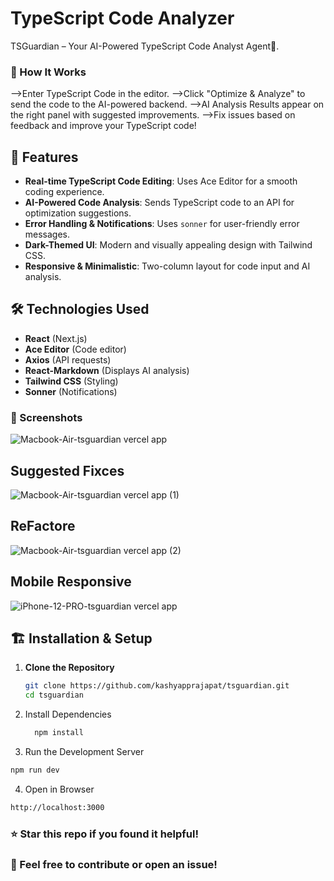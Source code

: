 # TypeScript Code Analyzer

TSGuardian – Your AI-Powered TypeScript Code Analyst Agent🚀.

### 🎯 How It Works
-->Enter TypeScript Code in the editor.
-->Click "Optimize & Analyze" to send the code to the AI-powered backend.
-->AI Analysis Results appear on the right panel with suggested improvements.
-->Fix issues based on feedback and improve your TypeScript code!





## 🚀 Features

- **Real-time TypeScript Code Editing**: Uses Ace Editor for a smooth coding experience.
- **AI-Powered Code Analysis**: Sends TypeScript code to an API for optimization suggestions.
- **Error Handling & Notifications**: Uses `sonner` for user-friendly error messages.
- **Dark-Themed UI**: Modern and visually appealing design with Tailwind CSS.
- **Responsive & Minimalistic**: Two-column layout for code input and AI analysis.

## 🛠️ Technologies Used

- **React** (Next.js)
- **Ace Editor** (Code editor)
- **Axios** (API requests)
- **React-Markdown** (Displays AI analysis)
- **Tailwind CSS** (Styling)
- **Sonner** (Notifications)

### 📸 Screenshots
![Macbook-Air-tsguardian vercel app](https://github.com/user-attachments/assets/8d133329-555b-47a0-a221-ecb02d533b69)

## Suggested Fixces
![Macbook-Air-tsguardian vercel app (1)](https://github.com/user-attachments/assets/9aafc093-b917-4f51-9437-550c94ec1d4c)

## ReFactore
![Macbook-Air-tsguardian vercel app (2)](https://github.com/user-attachments/assets/011e4852-ee3c-4ced-99bb-5b6e9391ce7e)

## Mobile Responsive
![iPhone-12-PRO-tsguardian vercel app](https://github.com/user-attachments/assets/5d54339b-c0e8-432a-89a9-cfcd4b07f264)


## 🏗️ Installation & Setup

1. **Clone the Repository**
   ```bash
   git clone https://github.com/kashyapprajapat/tsguardian.git
   cd tsguardian
   ```

2. Install Dependencies
   ```bash
     npm install
   ```
3. Run the Development Server
  ```bash
  npm run dev
  ``` 
4. Open in Browser
  ```bash
  http://localhost:3000
  ```


### ⭐ Star this repo if you found it helpful!
### 💬 Feel free to contribute or open an issue!
